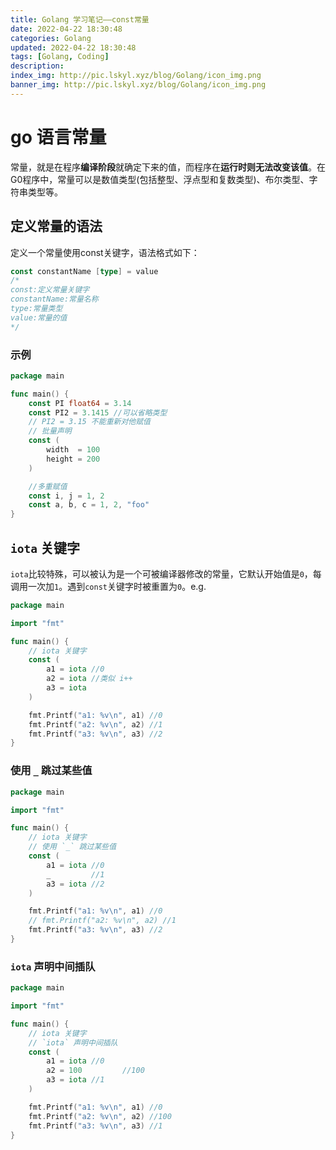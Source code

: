 ```yaml
---
title: Golang 学习笔记——const常量
date: 2022-04-22 18:30:48
categories: Golang
updated: 2022-04-22 18:30:48
tags: [Golang, Coding]
description: 
index_img: http://pic.lskyl.xyz/blog/Golang/icon_img.png
banner_img: http://pic.lskyl.xyz/blog/Golang/icon_img.png
---
```


# go 语言常量

常量，就是在程序**编译阶段**就确定下来的值，而程序在**运行时则无法改变该值**。在G0程序中，常量可以是数值类型(包括整型、浮点型和复数类型)、布尔类型、字符串类型等。

## 定义常量的语法
定义一个常量使用const关键字，语法格式如下：  
```go
const constantName [type] = value
/* 
const:定义常量关键字
constantName:常量名称
type:常量类型
value:常量的值 
*/
```
### 示例
```go
package main

func main() {
	const PI float64 = 3.14
	const PI2 = 3.1415 //可以省略类型
    // PI2 = 3.15 不能重新对他赋值
	// 批量声明
	const (
		width  = 100
		height = 200
	)

	//多重赋值
	const i, j = 1, 2
	const a, b, c = 1, 2, "foo"
}
```

## `iota` 关键字

`iota`比较特殊，可以被认为是一个可被编译器修改的常量，它默认开始值是`0`，每调用一次加`1`。遇到`const`关键字时被重置为`0`。e.g.  

```go
package main

import "fmt"

func main() {
	// iota 关键字
	const (
		a1 = iota //0
		a2 = iota //类似 i++
		a3 = iota
	)

	fmt.Printf("a1: %v\n", a1) //0
	fmt.Printf("a2: %v\n", a2) //1
	fmt.Printf("a3: %v\n", a3) //2
}
```

### 使用 `_` 跳过某些值  

```go
package main

import "fmt"

func main() {
	// iota 关键字
    // 使用 `_` 跳过某些值
	const (
		a1 = iota //0
		_         //1
		a3 = iota //2
	)

	fmt.Printf("a1: %v\n", a1) //0
	// fmt.Printf("a2: %v\n", a2) //1
	fmt.Printf("a3: %v\n", a3) //2
}
```

### `iota` 声明中间插队

```go
package main

import "fmt"

func main() {
	// iota 关键字
    // `iota` 声明中间插队
	const (
		a1 = iota //0
		a2 = 100         //100
		a3 = iota //1
	)

	fmt.Printf("a1: %v\n", a1) //0
	fmt.Printf("a2: %v\n", a2) //100
	fmt.Printf("a3: %v\n", a3) //1
}
```
